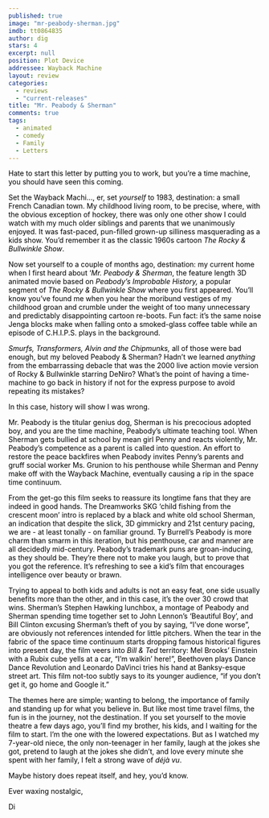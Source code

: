 ```yaml
---
published: true
image: "mr-peabody-sherman.jpg"
imdb: tt0864835
author: dig
stars: 4
excerpt: null
position: Plot Device
addressee: Wayback Machine
layout: review
categories: 
  - reviews
  - "current-releases"
title: "Mr. Peabody & Sherman"
comments: true
tags: 
  - animated
  - comedy
  - Family
  - Letters
---
```


<p><span style="color:black;">Hate to start this letter by putting you to work, but you&rsquo;re a time machine, you should have seen this coming.</span></p>
<p><span style="color:black;">Set the Wayback Machi&hellip;, er, set <em>yourself</em> to 1983, destination: a small French Canadian town. My childhood living room, to be precise, where, with the obvious exception of hockey, there was only one other show I could watch with my much older siblings and parents that we unanimously enjoyed. It was fast-paced, pun-filled grown-up silliness masquerading as a kids show. You&rsquo;d remember it as the classic 1960s cartoon <em>The Rocky &amp; Bullwinkle Show</em>. </span></p>
<p><span style="color:black;">Now set yourself to a couple of months ago, destination: my current home when I first heard about &lsquo;<em>Mr. Peabody &amp; Sherman</em>, the feature length 3D animated movie based on <em>Peabody&rsquo;s Improbable History, </em>a popular segment of<em> The Rocky &amp; Bullwinkle Show</em> where you first appeared. You&rsquo;ll know you&rsquo;ve found me when you hear the moribund vestiges of my childhood groan and crumble under the weight of too many unnecessary and predictably disappointing cartoon re-boots. Fun fact: it&rsquo;s the same noise Jenga blocks make when falling onto a smoked-glass coffee table while an episode of C.H.I.P.S. plays in the background. </span></p>
<p><em><span style="color:black;">Smurfs, Transformers, Alvin and the Chipmunks,</span></em><span style="color:black;"> all of those were bad enough, but my beloved Peabody &amp; Sherman? Hadn&rsquo;t we learned <em>anything</em> from the embarrassing debacle that was the 2000 live action movie version of Rocky &amp; Bullwinkle starring DeNiro? What&rsquo;s the point of having a time-machine to go back in history if not for the express purpose to avoid repeating its mistakes?</span></p>
<p><span style="color:black;">In this case, history will show I was wrong.</span></p>
<p><span style="color:black;">Mr. Peabody is the titular genius dog, Sherman is his precocious adopted boy, and you are the time machine, Peabody&rsquo;s ultimate teaching tool. When Sherman gets bullied at school by mean girl Penny and reacts violently, Mr. Peabody&rsquo;s competence as a parent is called into question. An effort to restore the peace backfires when Peabody invites Penny&rsquo;s parents and gruff social worker Ms. Grunion to his penthouse while Sherman and Penny make off with the Wayback Machine, eventually causing a rip in the space time continuum. </span></p>
<p><span style="color:black;">From the get-go this film seeks to reassure its longtime fans that they are indeed in good hands. The Dreamworks SKG &lsquo;child fishing from the crescent moon&rsquo; intro is replaced by a black and white old school Sherman, an indication that despite the slick, 3D gimmickry and 21st century pacing, we are - at least tonally - on familiar ground. Ty Burrell&rsquo;s Peabody is more charm than smarm in this iteration, but his penthouse, car and manner are all decidedly mid-century. Peabody&rsquo;s trademark puns are groan-inducing, as they should be. They&rsquo;re there not to make you laugh, but to prove that you got the reference. It&rsquo;s refreshing to see a kid&rsquo;s film that encourages intelligence over beauty or brawn.</span></p>
<p><span style="color:black;">Trying to appeal to both kids and adults is not an easy feat, one side usually benefits more than the other, and in this case, it&rsquo;s the over 30 crowd that wins. Sherman&rsquo;s Stephen Hawking lunchbox, a montage of Peabody and Sherman spending time together set to John Lennon&rsquo;s &lsquo;Beautiful Boy&rsquo;, and Bill Clinton excusing Sherman&rsquo;s theft of you by saying, &ldquo;I&rsquo;ve done worse&rdquo;, are obviously not references intended for little pitchers. When the tear in the fabric of the space time continuum starts dropping famous historical figures into present day, the film veers into <em>Bill &amp; Ted</em> territory: Mel Brooks&rsquo; Einstein with a Rubix cube yells at a car, &ldquo;I&rsquo;m walkin&rsquo; here!&rdquo;, Beethoven plays Dance Dance Revolution and Leonardo DaVinci tries his hand at Banksy-esque street art. This film not-too subtly says to its younger audience, &ldquo;if you don&rsquo;t get it, go home and Google it.&rdquo; </span></p>
<p><span style="color:black;">The themes here are simple; wanting to belong, the importance of family and standing up for what you believe in. But like most time travel films, the fun is in the journey, not the destination. If you set yourself to the movie theatre a few days ago, you&rsquo;ll find my brother, his kids, and I waiting for the film to start. I&rsquo;m the one with the lowered expectations. But as I watched my 7-year-old niece, the only non-teenager in her family, laugh at the jokes she got, pretend to laugh at the jokes she didn&rsquo;t, and love every minute she spent with her family, I felt a strong wave of <em>d&eacute;j&agrave; vu</em>.</span></p>
<p><span style="color:black;">Maybe history does repeat itself, and hey, you&rsquo;d know.</span></p>
<p><span style="color:black;">Ever waxing nostalgic,</span></p>
<p><span style="color:black;">Di</span></p>